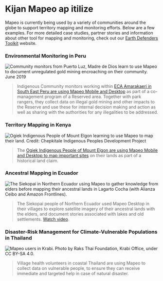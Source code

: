 # Kijan Mapeo ap itilize

Mapeo is currently being used by a variety of communities around the globe to support territory mapping and monitoring efforts. Below are a few examples. For more detailed case studies, partner stories and information about other tool for mapping and monitoring, check out our [Earth Defenders Toolkit](https://www.earthdefenderstoolkit.com) website.

### **Environmental Monitoring in Peru**

![Community monitors from Puerto Luz, Madre de Dios learn to use Mapeo to document unregulated gold mining encroaching on their community. June 2019](../../.gitbook/assets/ECA.png)

> Indigenous Community monitors working within [ECA Amarakaeri in South East Peru are using Mapeo Mobile and Desktop](https://www.earthdefenderstoolkit.com/community/monitoring-the-amarakaeri-communal-reserve-in-peru/) as part of a co-management program of a Reserved area. Together with park rangers, they collect data on illegal gold mining and other impacts to the Reserve and use these for internal decision making and action as well as sharing with the authorities for any illegalities to be addressed.&#x20;

### **Territory Mapping in Kenya**

![Ogiek Indigenous People of Mount Elgon learning to use Mapeo to map their land. Credit: Chepkitale Indigenous Peoples Development Project](../../.gitbook/assets/Ogiek.png)

> The [Ogiek Indigenous People of Mount Elgon are using Mapeo Mobile and Desktop to map important sites](https://www.digital-democracy.org/blog/mapping-ogiek-ancestral-lands-in-kenya-using-mapeo-during-a-pandemic/) on their lands as part of a historical land claim.

### **Ancestral Mapping in Ecuador**

![The Siekopai in Northern Ecuador using Mapeo to gather knowledge from elders before mapping their ancestral lands in Lagarto Cocha (with Alianza Ceibo and Amazon Frontlines).](../../.gitbook/assets/Wao.png)

> The Siekopai people of Northern Ecuador used Mapeo Desktop in their villages to explore satellite imagery of their ancestral lands with the elders, and document stories associated with lakes and old settlements. [Watch video](https://vimeo.com/175900565).

### **Disaster-Risk Management for Climate-Vulnerable Populations in Thailand**

![Mapeo users in Krabi. Photo by Raks Thai Foundation, Krabi Office, under CC BY-SA 4.0.](../../.gitbook/assets/Krabi.png)

> Village health volunteers in coastal Thailand are using Mapeo to collect data on vulnerable people, to ensure they can receive immediate and targeted help in case of natural disaster.

